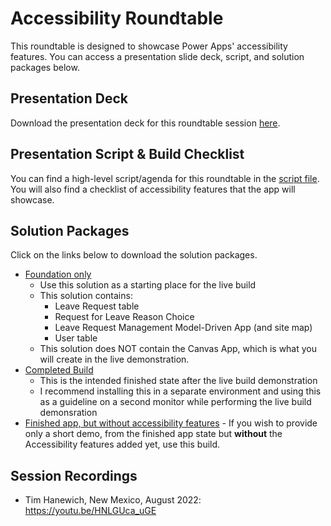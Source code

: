 # Accessibility Roundtable
This roundtable is designed to showcase Power Apps' accessibility features. You can access a presentation slide deck, script, and solution packages below.

## Presentation Deck
Download the presentation deck for this roundtable session [here](https://timhmsft.blob.core.windows.net/downloadable/Accessibility%20Roundtable.pptx?sp=r&st=2023-01-23T17:51:22Z&se=2023-12-02T01:51:22Z&sv=2021-06-08&sr=b&sig=cMfvq8CPQC7cxMWWyF8X335Dle8LKcQWMYM97GyeQ%2FI%3D).

## Presentation Script & Build Checklist
You can find a high-level script/agenda for this roundtable in the [script file](./script.md). You will also find a checklist of accessibility features that the app will showcase.

## Solution Packages
Click on the links below to download the solution packages.
- [Foundation only](https://timhmsft.blob.core.windows.net/downloadable/TimeOffRequestFoundation_1_0_0_1.zip?sp=r&st=2023-01-23T17:52:10Z&se=2099-01-24T01:52:10Z&sv=2021-06-08&sr=b&sig=w0nINKDgJGx2GL4pjPPDgk9I%2BqgZ0aDvMM%2BcULPSezE%3D)
    - Use this solution as a starting place for the live build
    - This solution contains:
        - Leave Request table
        - Request for Leave Reason Choice
        - Leave Request Management Model-Driven App (and site map)
        - User table
    - This solution does NOT contain the Canvas App, which is what you will create in the live demonstration.
- [Completed Build](https://timhmsft.blob.core.windows.net/downloadable/TimeOffRequestFinished_1_0_0_3.zip?sp=r&st=2023-01-23T17:52:40Z&se=2099-01-24T01:52:40Z&sv=2021-06-08&sr=b&sig=%2BxwFBmRgjuljwvFW%2FQG%2B0Jex1C3dJhMrouR9zrzfzPk%3D)
    - This is the intended finished state after the live build demonstration
    - I recommend installing this in a separate environment and using this as a guideline on a second monitor while performing the live build demonsration
- [Finished app, but without accessibility features](https://timhmsft.blob.core.windows.net/downloadable/TimeOffRequestWithoutAccessibilityFeaturesAdded_1_0_0_4.zip?sp=r&st=2023-01-23T17:53:10Z&se=2099-01-24T01:53:10Z&sv=2021-06-08&sr=b&sig=RF2QO2rejDvPZNo0WyQam5J5dgVctVfmH%2FO3wA2fpjY%3D) - If you wish to provide only a short demo, from the finished app state but **without** the Accessibility features added yet, use this build.

## Session Recordings
- Tim Hanewich, New Mexico, August 2022: https://youtu.be/HNLGUca_uGE